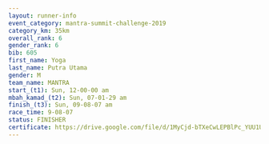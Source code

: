 ```yaml
---
layout: runner-info 
event_category: mantra-summit-challenge-2019 
category_km: 35km 
overall_rank: 6
gender_rank: 6
bib: 605
first_name: Yoga
last_name: Putra Utama
gender: M
team_name: MANTRA
start_(t1): Sun, 12-00-00 am
mbah_kamad_(t2): Sun, 07-01-29 am
finish_(t3): Sun, 09-08-07 am
race_time: 9-08-07
status: FINISHER
certificate: https://drive.google.com/file/d/1MyCjd-bTXeCwLEPBlPc_YUU1UKHeoIk0/view?usp=sharing
---
```

